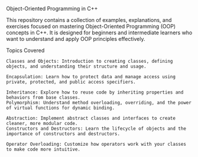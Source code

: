 Object-Oriented Programming in C++

This repository contains a collection of examples, explanations, and exercises focused on mastering Object-Oriented Programming (OOP) concepts in C++. It is designed for beginners and intermediate learners who want to understand and apply OOP principles effectively.

Topics Covered

    Classes and Objects: Introduction to creating classes, defining objects, and understanding their structure and usage.

    Encapsulation: Learn how to protect data and manage access using private, protected, and public access specifiers.

    Inheritance: Explore how to reuse code by inheriting properties and behaviors from base classes.
    Polymorphism: Understand method overloading, overriding, and the power of virtual functions for dynamic binding.

    Abstraction: Implement abstract classes and interfaces to create cleaner, more modular code.
    Constructors and Destructors: Learn the lifecycle of objects and the importance of constructors and destructors.

    Operator Overloading: Customize how operators work with your classes to make code more intuitive.
